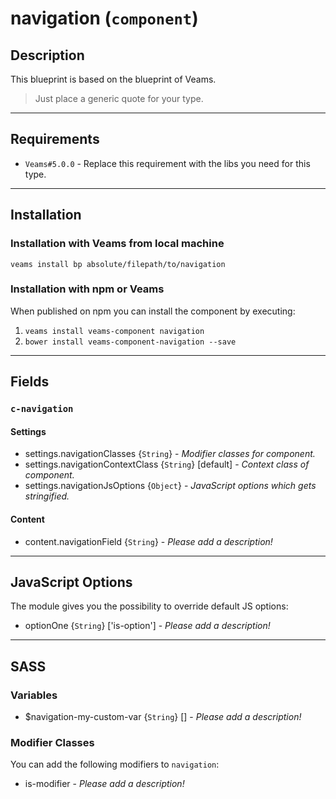 
# navigation (`component`)

## Description

This blueprint is based on the blueprint of Veams.

> Just place a generic quote for your type.

-----------

## Requirements
- `Veams#5.0.0` - Replace this requirement with the libs you need for this type.

-----------

## Installation

### Installation with Veams from local machine

`veams install bp absolute/filepath/to/navigation`

### Installation with npm or Veams

When published on npm you can install the component by executing:

1. `veams install veams-component navigation`
2. `bower install veams-component-navigation --save`

-----------

## Fields

### `c-navigation`

#### Settings
- settings.navigationClasses {`String`} - _Modifier classes for component._
- settings.navigationContextClass {`String`} [default] - _Context class of component._ 
- settings.navigationJsOptions {`Object`} - _JavaScript options which gets stringified._

#### Content
- content.navigationField {`String`} - _Please add a description!_

-------------

## JavaScript Options

The module gives you the possibility to override default JS options:

- optionOne {`String`} ['is-option'] - _Please add a description!_

------------

## SASS

### Variables

- $navigation-my-custom-var {`String`} [] - _Please add a description!_

### Modifier Classes

You can add the following modifiers to `navigation`:
- is-modifier - _Please add a description!_
